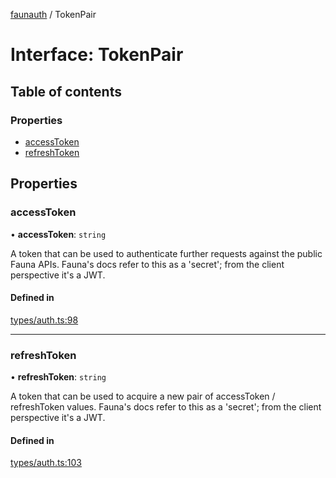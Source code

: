 [faunauth](../index.md) / TokenPair

# Interface: TokenPair

## Table of contents

### Properties

- [accessToken](TokenPair.md#accesstoken)
- [refreshToken](TokenPair.md#refreshtoken)

## Properties

### accessToken

• **accessToken**: `string`

A token that can be used to authenticate further requests against the public Fauna APIs.
Fauna's docs refer to this as a 'secret'; from the client perspective it's a JWT.

#### Defined in

[types/auth.ts:98](https://github.com/alexnitta/faunauth/blob/210b57d/src/types/auth.ts#L98)

___

### refreshToken

• **refreshToken**: `string`

A token that can be used to acquire a new pair of accessToken / refreshToken values. Fauna's
docs refer to this as a 'secret'; from the client perspective it's a JWT.

#### Defined in

[types/auth.ts:103](https://github.com/alexnitta/faunauth/blob/210b57d/src/types/auth.ts#L103)
